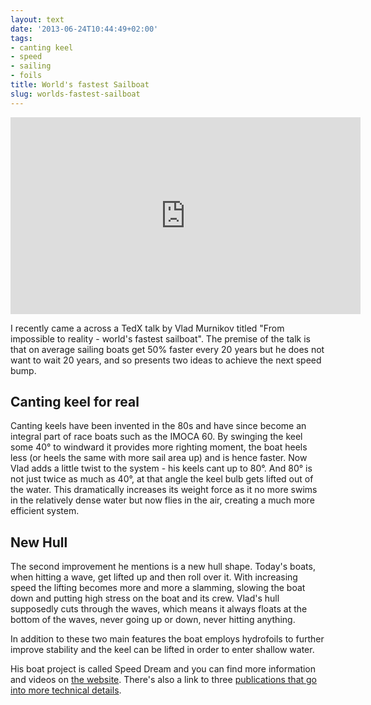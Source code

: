 ```yaml
---
layout: text
date: '2013-06-24T10:44:49+02:00'
tags:
- canting keel
- speed
- sailing
- foils
title: World's fastest Sailboat
slug: worlds-fastest-sailboat
---
```

<iframe width="560" height="315" src="http://www.youtube.com/embed/S3mQNLTuJRI?rel=0" frameborder="0" allowfullscreen></iframe>

I recently came a across a TedX talk by Vlad Murnikov titled "From impossible to reality - world's fastest sailboat". The premise of the talk is that on average sailing boats get 50% faster every 20 years but he does not want to wait 20 years, and so presents two ideas to achieve the next speed bump.

## Canting keel for real

Canting keels have been invented in the 80s and have since become an integral part of race boats such as the IMOCA 60. By swinging the keel some 40° to windward it provides more righting moment, the boat heels less (or heels the same with more sail area up) and is hence faster.
Now Vlad adds a little twist to the system - his keels cant up to 80°. And 80° is not just twice as much as 40°, at that angle the keel bulb gets lifted out of the water. This dramatically increases its weight force as it no more swims in the relatively dense water but now flies in the air, creating a much more efficient system.

## New Hull

The second improvement he mentions is a new hull shape. Today's boats, when hitting a wave, get lifted up and then roll over it. With increasing speed the lifting becomes more and more a slamming, slowing the boat down and putting high stress on the boat and its crew.
Vlad's hull supposedly cuts through the waves, which means it always floats at the bottom of the waves, never going up or down, never hitting anything. 

In addition to these two main features the boat employs hydrofoils to further improve stability and the keel can be lifted in order to enter shallow water.

His boat project is called Speed Dream and you can find more information and videos on [the website](http://www.speeddream.org/site/index.html). There's also a link to three [publications that go into more technical details](http://issuu.com/speeddream).
